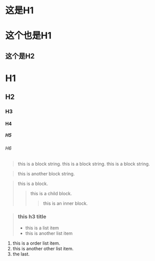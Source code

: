 # 这是H1

这个也是H1
============

这个是H2
------------

# H1
## H2
### H3
#### H4
##### H5
###### H6


> this is a block string.
> this is a block string.
this is a block string.
>

> this is another block string.


> this is a block.
>> this is a child block.
>>> this is an inner block.

>

>

> ### this h3 title
> * this is a list item
> * this is another list item

1. this is a order list item.
2. this is another other list item.
3. the last.


